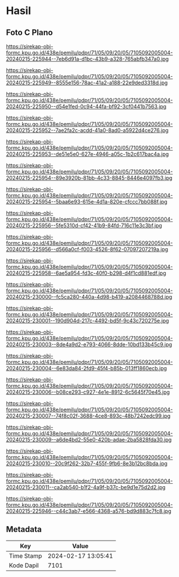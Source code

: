 # Hasil

## Foto C Plano

https://sirekap-obj-formc.kpu.go.id/438e/pemilu/pdpr/71/05/09/20/05/7105092005004-20240215-225944--7eb6d91a-d1bc-43b9-a328-765abfb347a0.jpg

https://sirekap-obj-formc.kpu.go.id/438e/pemilu/pdpr/71/05/09/20/05/7105092005004-20240215-225949--8555e156-78ac-41a2-a188-22e9ded3318d.jpg

https://sirekap-obj-formc.kpu.go.id/438e/pemilu/pdpr/71/05/09/20/05/7105092005004-20240215-225950--d54e1fed-0c94-44fa-bf92-3cf0441b7563.jpg

https://sirekap-obj-formc.kpu.go.id/438e/pemilu/pdpr/71/05/09/20/05/7105092005004-20240215-225952--7ae2fa2c-acdd-41a0-8ad0-a5922d4ce276.jpg

https://sirekap-obj-formc.kpu.go.id/438e/pemilu/pdpr/71/05/09/20/05/7105092005004-20240215-225953--de51e5e0-627e-4946-a05c-1b2c617bac4a.jpg

https://sirekap-obj-formc.kpu.go.id/438e/pemilu/pdpr/71/05/09/20/05/7105092005004-20240215-225954--89e3920b-81bb-4c33-8845-8446e4097fb3.jpg

https://sirekap-obj-formc.kpu.go.id/438e/pemilu/pdpr/71/05/09/20/05/7105092005004-20240215-225954--5baa6e93-615e-4d1a-820e-cfccc7bb088f.jpg

https://sirekap-obj-formc.kpu.go.id/438e/pemilu/pdpr/71/05/09/20/05/7105092005004-20240215-225956--5fe5310d-cf42-41b9-84fd-716c11e3c3bf.jpg

https://sirekap-obj-formc.kpu.go.id/438e/pemilu/pdpr/71/05/09/20/05/7105092005004-20240215-225956--d566a0cf-f003-4526-8f62-07097207219a.jpg

https://sirekap-obj-formc.kpu.go.id/438e/pemilu/pdpr/71/05/09/20/05/7105092005004-20240215-225958--6ae5a954-fd3c-40f0-b298-d4f1cd881edf.jpg

https://sirekap-obj-formc.kpu.go.id/438e/pemilu/pdpr/71/05/09/20/05/7105092005004-20240215-230000--fc5ca280-440a-4d98-b419-a2084468788d.jpg

https://sirekap-obj-formc.kpu.go.id/438e/pemilu/pdpr/71/05/09/20/05/7105092005004-20240215-230001--190d904d-217c-4492-bd5f-9c43c720275e.jpg

https://sirekap-obj-formc.kpu.go.id/438e/pemilu/pdpr/71/05/09/20/05/7105092005004-20240215-230003--8de4a9d2-e793-4066-8dde-10bd133b45c9.jpg

https://sirekap-obj-formc.kpu.go.id/438e/pemilu/pdpr/71/05/09/20/05/7105092005004-20240215-230004--6e83da84-2fd9-45f4-b85b-013ff1860ecb.jpg

https://sirekap-obj-formc.kpu.go.id/438e/pemilu/pdpr/71/05/09/20/05/7105092005004-20240215-230006--b08ce293-c927-4e1e-8912-6c5645f70e45.jpg

https://sirekap-obj-formc.kpu.go.id/438e/pemilu/pdpr/71/05/09/20/05/7105092005004-20240215-230007--74f8c02f-3688-4ce8-893c-48b7242edc99.jpg

https://sirekap-obj-formc.kpu.go.id/438e/pemilu/pdpr/71/05/09/20/05/7105092005004-20240215-230009--a6de4bd2-55e0-420b-adae-2ba5828fda30.jpg

https://sirekap-obj-formc.kpu.go.id/438e/pemilu/pdpr/71/05/09/20/05/7105092005004-20240215-230010--20c9f262-32b7-455f-9fb6-8e3b12bc8bda.jpg

https://sirekap-obj-formc.kpu.go.id/438e/pemilu/pdpr/71/05/09/20/05/7105092005004-20240215-230011--ca2ab540-b1f2-4a9f-b37c-be9d1e75d2d2.jpg

https://sirekap-obj-formc.kpu.go.id/438e/pemilu/pdpr/71/05/09/20/05/7105092005004-20240215-225946--c44c3ab7-e566-4368-a576-bd9d883c7fc8.jpg


## Metadata

| Key        | Value               |
| ---------- | ------------------- |
| Time Stamp | 2024-02-17 13:05:41 |
| Kode Dapil | 7101                |



